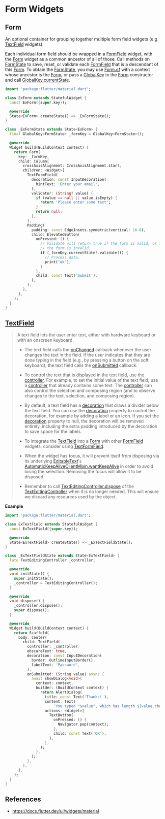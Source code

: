 # Form Widgets

## Form

An optional container for grouping together multiple form field widgets (e.g. [TextField](https://api.flutter.dev/flutter/material/TextField-class.html) widgets).

Each individual form field should be wrapped in a [FormField](https://api.flutter.dev/flutter/widgets/FormField-class.html) widget, with the [Form](https://api.flutter.dev/flutter/widgets/Form-class.html) widget as a common ancestor of all of those. Call methods on [FormState](https://api.flutter.dev/flutter/widgets/FormState-class.html) to save, reset, or validate each [FormField](https://api.flutter.dev/flutter/widgets/FormField-class.html) that is a descendant of this [Form](https://api.flutter.dev/flutter/widgets/Form-class.html). To obtain the [FormState](https://api.flutter.dev/flutter/widgets/FormState-class.html), you may use [Form.of](https://api.flutter.dev/flutter/widgets/Form/of.html) with a context whose ancestor is the [Form](https://api.flutter.dev/flutter/widgets/Form-class.html), or pass a [GlobalKey](https://api.flutter.dev/flutter/widgets/GlobalKey-class.html) to the [Form](https://api.flutter.dev/flutter/widgets/Form-class.html) constructor and call [GlobalKey.currentState](https://api.flutter.dev/flutter/widgets/GlobalKey/currentState.html).

```dart
import 'package:flutter/material.dart';

class ExForm extends StatefulWidget {
  const ExForm({super.key});

  @override
  State<ExForm> createState() => _ExFormState();
}

class _ExFormState extends State<ExForm> {
  final GlobalKey<FormState> _formKey = GlobalKey<FormState>();

  @override
  Widget build(BuildContext context) {
    return Form(
      key: _formKey,
      child: Column(
        crossAxisAlignment: CrossAxisAlignment.start,
        children: <Widget>[
          TextFormField(
            decoration: const InputDecoration(
              hintText: 'Enter your email',
            ),
            validator: (String? value) {
              if (value == null || value.isEmpty) {
                return 'Please enter some text';
              }
              return null;
            },
          ),
          Padding(
            padding: const EdgeInsets.symmetric(vertical: 16.0),
            child: ElevatedButton(
              onPressed: () {
                // Validate will return true if the form is valid, or false if
                // the form is invalid.
                if (_formKey.currentState!.validate()) {
                  // Process data.
                  print("ok");
                }
              },
              child: const Text('Submit'),
            ),
          ),
        ],
      ),
    );
  }
}
```

## [TextField](https://api.flutter.dev/flutter/material/TextField-class.html)

> A text field lets the user enter text, either with hardware keyboard or with an onscreen keyboard.
>
> - The text field calls the [onChanged](https://api.flutter.dev/flutter/material/TextField/onChanged.html) callback whenever the user changes the text in the field. If the user indicates that they are done typing in the field (e.g., by pressing a button on the soft keyboard), the text field calls the [onSubmitted](https://api.flutter.dev/flutter/material/TextField/onSubmitted.html) callback.
>
> - To control the text that is displayed in the text field, use the [controller](https://api.flutter.dev/flutter/material/TextField/controller.html). For example, to set the initial value of the text field, use a [controller](https://api.flutter.dev/flutter/material/TextField/controller.html) that already contains some text. The [controller](https://api.flutter.dev/flutter/material/TextField/controller.html) can also control the selection and composing region (and to observe changes to the text, selection, and composing region).
>
> - By default, a text field has a [decoration](https://api.flutter.dev/flutter/material/TextField/decoration.html) that draws a divider below the text field. You can use the [decoration](https://api.flutter.dev/flutter/material/TextField/decoration.html) property to control the decoration, for example by adding a label or an icon. If you set the [decoration](https://api.flutter.dev/flutter/material/TextField/decoration.html) property to null, the decoration will be removed entirely, including the extra padding introduced by the decoration to save space for the labels.
>
> - To integrate the [TextField](https://api.flutter.dev/flutter/material/TextField-class.html) into a [Form](https://api.flutter.dev/flutter/widgets/Form-class.html) with other [FormField](https://api.flutter.dev/flutter/widgets/FormField-class.html) widgets, consider using [TextFormField](https://api.flutter.dev/flutter/material/TextFormField-class.html).
>
> - When the widget has focus, it will prevent itself from disposing via its underlying [EditableText](https://api.flutter.dev/flutter/widgets/EditableText-class.html)'s [AutomaticKeepAliveClientMixin.wantKeepAlive](https://api.flutter.dev/flutter/widgets/AutomaticKeepAliveClientMixin/wantKeepAlive.html) in order to avoid losing the selection. Removing the focus will allow it to be disposed.
>
> - Remember to call [TextEditingController.dispose](https://api.flutter.dev/flutter/foundation/ChangeNotifier/dispose.html) of the [TextEditingController](https://api.flutter.dev/flutter/widgets/TextEditingController-class.html) when it is no longer needed. This will ensure we discard any resources used by the object.

**Example**

```dart
import 'package:flutter/material.dart';

class ExTextField extends StatefulWidget {
  const ExTextField({super.key});

  @override
  State<ExTextField> createState() => _ExTextFieldState();
}

class _ExTextFieldState extends State<ExTextField> {
  late TextEditingController _controller;

  @override
  void initState() {
    super.initState();
    _controller = TextEditingController();
  }

  @override
  void dispose() {
    _controller.dispose();
    super.dispose();
  }

  @override
  Widget build(BuildContext context) {
    return Scaffold(
      body: Center(
        child: TextField(
          controller: _controller,
          obscureText: true,
          decoration: const InputDecoration(
            border: OutlineInputBorder(),
            labelText: 'Password',
          ),
          onSubmitted: (String value) async {
            await showDialog<void>(
              context: context,
              builder: (BuildContext context) {
                return AlertDialog(
                  title: const Text('Thanks!'),
                  content: Text(
                      'You typed "$value", which has length ${value.characters.length}.'),
                  actions: <Widget>[
                    TextButton(
                      onPressed: () {
                        Navigator.pop(context);
                      },
                      child: const Text('OK'),
                    ),
                  ],
                );
              },
            );
          },
        ),
      ),
    );
  }
}
```



## References

- https://docs.flutter.dev/ui/widgets/material